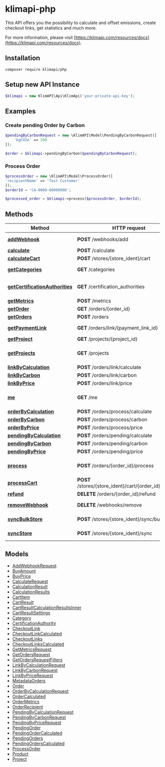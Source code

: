 # klimapi-php

This API offers you the possibility to calculate and offset emissions, create checkout links, get statistics and much more.

For more information, please visit [https://klimapi.com/resources/docs](https://klimapi.com/resources/docs).

## Installation

`composer require klimapi/php`

## Setup new API Instance

```php
$klimapi = new KlimAPI\Api\KlimApi('your-private-api-key');
```

## Examples

### Create pending Order by Carbon

```php
$pendingByCarbonRequest = new \KlimAPI\Model\PendingByCarbonRequest([
    'kgCO2e' => 200
]);

$order = $klimapi->pendingByCarbon($pendingByCarbonRequest);
```

### Process Order

```php
$processOrder = new \KlimAPI\Model\ProcessOrder([
'recipientName' => 'Test Customer'
]);
$orderId = 'CA-0000-00000000';

$processed_order = $klimapi->process($processOrder, $orderId);
```

## Methods

Method | HTTP request | Description
------------- | ------------- | -------------
[**addWebhook**](docs/Api/KlimApi.md#addwebhook) | **POST** /webhooks/add | Add Webhook
[**calculate**](docs/Api/KlimApi.md#calculate) | **POST** /calculate | Calculate
[**calculateCart**](docs/Api/KlimApi.md#calculatecart) | **POST** /stores/{store_ident}/cart | Calculate
[**getCategories**](docs/Api/KlimApi.md#getcategories) | **GET** /categories | Get all Categories
[**getCertificationAuthorities**](docs/Api/KlimApi.md#getcertificationauthorities) | **GET** /certification_authorities | Get all Certification Authorities
[**getMetrics**](docs/Api/KlimApi.md#getmetrics) | **POST** /metrics | Order Metrics
[**getOrder**](docs/Api/KlimApi.md#getorder) | **GET** /orders/{order_id} | Get Order
[**getOrders**](docs/Api/KlimApi.md#getorders) | **POST** /orders | Get Orders
[**getPaymentLink**](docs/Api/KlimApi.md#getpaymentlink) | **GET** /orders/link/{payment_link_id} | Get Checkout Link
[**getProject**](docs/Api/KlimApi.md#getproject) | **GET** /projects/{project_id} | Get Project
[**getProjects**](docs/Api/KlimApi.md#getprojects) | **GET** /projects | Get all supported Projects
[**linkByCalculation**](docs/Api/KlimApi.md#linkbycalculation) | **POST** /orders/link/calculate | By calculation
[**linkByCarbon**](docs/Api/KlimApi.md#linkbycarbon) | **POST** /orders/link/carbon | By carbon
[**linkByPrice**](docs/Api/KlimApi.md#linkbyprice) | **POST** /orders/link/price | By price
[**me**](docs/Api/KlimApi.md#me) | **GET** /me | Get Authenticated User
[**orderByCalculation**](docs/Api/KlimApi.md#orderbycalculation) | **POST** /orders/process/calculate | By calculation
[**orderByCarbon**](docs/Api/KlimApi.md#orderbycarbon) | **POST** /orders/process/carbon | By carbon
[**orderByPrice**](docs/Api/KlimApi.md#orderbyprice) | **POST** /orders/process/price | By price
[**pendingByCalculation**](docs/Api/KlimApi.md#pendingbycalculation) | **POST** /orders/pending/calculate | By calculation
[**pendingByCarbon**](docs/Api/KlimApi.md#pendingbycarbon) | **POST** /orders/pending/carbon | By carbon
[**pendingByPrice**](docs/Api/KlimApi.md#pendingbyprice) | **POST** /orders/pending/price | By price
[**process**](docs/Api/KlimApi.md#process) | **POST** /orders/{order_id}/process | Process pending Order
[**processCart**](docs/Api/KlimApi.md#processcart) | **POST** /stores/{store_ident}/cart/{order_id}/process | Process cart
[**refund**](docs/Api/KlimApi.md#refund) | **DELETE** /orders/{order_id}/refund | Refund Order
[**removeWebhook**](docs/Api/KlimApi.md#removewebhook) | **DELETE** /webhooks/remove | Remove Webhook
[**syncBulkStore**](docs/Api/KlimApi.md#syncbulkstore) | **POST** /stores/{store_ident}/sync/bulk | Sync multiple Products
[**syncStore**](docs/Api/KlimApi.md#syncstore) | **POST** /stores/{store_ident}/sync | Sync a single Product


## Models

- [AddWebhookRequest](docs/Model/AddWebhookRequest.md)
- [BuyAmount](docs/Model/BuyAmount.md)
- [BuyPrice](docs/Model/BuyPrice.md)
- [CalculateRequest](docs/Model/CalculateRequest.md)
- [CalculationResult](docs/Model/CalculationResult.md)
- [CalculationResults](docs/Model/CalculationResults.md)
- [CartItem](docs/Model/CartItem.md)
- [CartResult](docs/Model/CartResult.md)
- [CartResultCalculationResultsInner](docs/Model/CartResultCalculationResultsInner.md)
- [CartResultSettings](docs/Model/CartResultSettings.md)
- [Category](docs/Model/Category.md)
- [CertificationAuthority](docs/Model/CertificationAuthority.md)
- [CheckoutLink](docs/Model/CheckoutLink.md)
- [CheckoutLinkCalculated](docs/Model/CheckoutLinkCalculated.md)
- [CheckoutLinks](docs/Model/CheckoutLinks.md)
- [CheckoutLinksCalculated](docs/Model/CheckoutLinksCalculated.md)
- [GetMetricsRequest](docs/Model/GetMetricsRequest.md)
- [GetOrdersRequest](docs/Model/GetOrdersRequest.md)
- [GetOrdersRequestFilters](docs/Model/GetOrdersRequestFilters.md)
- [LinkByCalculationRequest](docs/Model/LinkByCalculationRequest.md)
- [LinkByCarbonRequest](docs/Model/LinkByCarbonRequest.md)
- [LinkByPriceRequest](docs/Model/LinkByPriceRequest.md)
- [MetadataOrders](docs/Model/MetadataOrders.md)
- [Order](docs/Model/Order.md)
- [OrderByCalculationRequest](docs/Model/OrderByCalculationRequest.md)
- [OrderCalculated](docs/Model/OrderCalculated.md)
- [OrderMetrics](docs/Model/OrderMetrics.md)
- [OrderRecipient](docs/Model/OrderRecipient.md)
- [PendingByCalculationRequest](docs/Model/PendingByCalculationRequest.md)
- [PendingByCarbonRequest](docs/Model/PendingByCarbonRequest.md)
- [PendingByPriceRequest](docs/Model/PendingByPriceRequest.md)
- [PendingOrder](docs/Model/PendingOrder.md)
- [PendingOrderCalculated](docs/Model/PendingOrderCalculated.md)
- [PendingOrders](docs/Model/PendingOrders.md)
- [PendingOrdersCalculated](docs/Model/PendingOrdersCalculated.md)
- [ProcessOrder](docs/Model/ProcessOrder.md)
- [Product](docs/Model/Product.md)
- [Project](docs/Model/Project.md)
